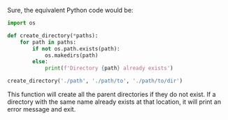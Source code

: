 Sure, the equivalent Python code would be:

```python
import os

def create_directory(*paths):
    for path in paths:
        if not os.path.exists(path):
            os.makedirs(path)
        else:
            print(f'Directory {path} already exists')

create_directory('./path', './path/to', './path/to/dir')
```
This function will create all the parent directories if they do not exist. If a directory with the same name already exists at that location, it will print an error message and exit.
